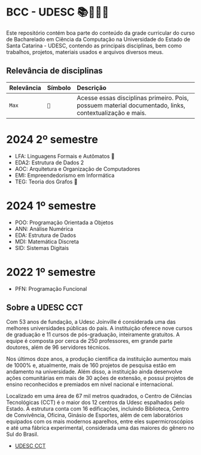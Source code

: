 # BCC - UDESC 📚🧑🏻‍💻

Este repositório contém boa parte do conteúdo da grade curricular do curso de Bacharelado em Ciência da Computação na 
Universidade do Estado de Santa Catarina - UDESC, contendo as principais disciplinas, 
bem como trabalhos, projetos, materiais usados e arquivos diversos meus.

## Relevância de disciplinas 

| Relevância | Símbolo    | Descrição                           |
| :---------- | :--------- | :---------------------------------- |
| `Max` | `📌` | Acesse essas disciplinas primeiro. Pois, possuem material documentado, links, contextualização e mais. |

# 2024 2º semestre
- LFA: Linguagens Formais e Autômatos 📌
- EDA2: Estrutura de Dados 2 
- AOC: Arquitetura e Organização de Computadores
- EMI: Empreendedorismo em Informática
- TEG: Teoria dos Grafos 📌
# 2024 1º semestre
- POO: Programação Orientada a Objetos
- ANN: Análise Numérica
- EDA: Estrutura de Dados
- MDI: Matemática Discreta
- SID: Sistemas Digitais
# 2022 1º semestre
- PFN: Programação Funcional


## Sobre a UDESC CCT

Com 53 anos de fundação, a Udesc Joinville é considerada uma das melhores universidades públicas do país. A instituição oferece nove cursos de graduação e 11 cursos de pós-graduação, inteiramente gratuitos. A equipe é composta por cerca de 250 professores, em grande parte doutores, além de 96 servidores técnicos.

Nos últimos doze anos, a produção científica da instituição aumentou mais de 1000% e, atualmente, mais de 160 projetos de pesquisa estão em andamento na universidade. Além disso, a instituição ainda desenvolve ações comunitárias em mais de 30 ações de extensão, e possui projetos de ensino reconhecidos e premiados em nível nacional e internacional.

Localizado em uma área de 67 mil metros quadrados, o Centro de Ciências Tecnológicas (CCT) é o maior dos 12 centros da Udesc espalhados pelo Estado. A estrutura conta com 16 edificações, incluindo Biblioteca, Centro de Convivência, Oficina, Ginásio de Esportes, além de cem laboratórios equipados com os mais modernos aparelhos, entre eles supermicroscópios e até uma fábrica experimental, considerada uma das maiores do gênero no Sul do Brasil.

- [UDESC CCT](https://www.udesc.br/cct)

